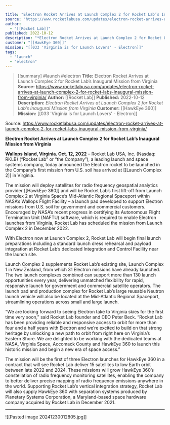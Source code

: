 ```yaml
---

title: "Electron Rocket Arrives at Launch Complex 2 for Rocket Lab’s Inaugural Mission from Virginia "
source: "https://www.rocketlabusa.com/updates/electron-rocket-arrives-at-launch-complex-2-for-rocket-labs-inaugural-mission-from-virginia/"
author:
  - "[[Rocket Lab]]"
published: 2022-10-12
description: "*Electron Rocket Arrives at Launch Complex 2 for Rocket Lab’s Inaugural Mission from Virginia*"
customer: "[[HawkEye 360]]"
mission: "[[033 'Virginia is for Launch Lovers' - Electron]]"
tags:
  - "launch"
  - "electron"
---
```

>[!summary]
#launch #electron
**Title:** Electron Rocket Arrives at Launch Complex 2 for Rocket Lab’s Inaugural Mission from Virginia 
**Source:** https://www.rocketlabusa.com/updates/electron-rocket-arrives-at-launch-complex-2-for-rocket-labs-inaugural-mission-from-virginia/
**Author:** [[Rocket Lab]]
**Published:** 2022-10-12
**Description:** *Electron Rocket Arrives at Launch Complex 2 for Rocket Lab’s Inaugural Mission from Virginia*
**Customer:** [[HawkEye 360]]
**Mission:** [[033 'Virginia is for Launch Lovers' - Electron]]

Source: https://www.rocketlabusa.com/updates/electron-rocket-arrives-at-launch-complex-2-for-rocket-labs-inaugural-mission-from-virginia/

**Electron Rocket Arrives at Launch Complex 2 for Rocket Lab’s Inaugural Mission from Virginia**

**Wallops Island, Virginia. Oct. 12, 2022** – Rocket Lab USA, Inc. (Nasdaq: RKLB) (“Rocket Lab” or “the Company”), a leading launch and space systems company, today announced the Electron rocket to be launched in the Company’s first mission from U.S. soil has arrived at [[Launch Complex 2]] in Virginia.

The mission will deploy satellites for radio frequency geospatial analytics provider [[HawkEye 360]] and will be Rocket Lab’s first lift-off from Launch Complex 2 at Virginia Space’s Mid-Atlantic Regional Spaceport within NASA’s Wallops Flight Facility – a launch pad developed to support Electron missions from U.S. soil for government and commercial customers. Encouraged by NASA’s recent progress in certifying its Autonomous Flight Termination Unit (NAFTU) software, which is required to enable Electron launches from Virginia, Rocket Lab has scheduled the mission from Launch Complex 2 in December 2022.

With Electron now at Launch Complex 2, Rocket Lab will begin final launch preparations including a standard launch dress rehearsal and payload integration at Rocket Lab’s dedicated Integration and Control Facility near the launch site.  

Launch Complex 2 supplements Rocket Lab’s existing site, Launch Complex 1 in New Zealand, from which 31 Electron missions have already launched. The two launch complexes combined can support more than 130 launch opportunities every year, delivering unmatched flexibility for rapid, responsive launch for government and commercial satellite operators. The launch pad and production complex for Rocket Lab’s large reusable Neutron launch vehicle will also be located at the Mid-Atlantic Regional Spaceport, streamlining operations across small and large launch.

“We are looking forward to seeing Electron take to Virginia skies for the first time very soon,” said Rocket Lab founder and CEO Peter Beck. “Rocket Lab has been providing reliable and responsive access to orbit for more than four and a half years with Electron and we’re excited to build on that strong heritage by unlocking a new path to orbit from right here on Virginia’s Eastern Shore. We are delighted to be working with the dedicated teams at NASA, Virginia Space, Accomack County and HawkEye 360 to launch this historic mission and begin a new era of space access.”

The mission will be the first of three Electron launches for HawkEye 360 in a contract that will see Rocket Lab deliver 15 satellites to low Earth orbit between late 2022 and 2024. These missions will grow HawkEye 360’s constellation of radio frequency monitoring satellites, enabling the company to better deliver precise mapping of radio frequency emissions anywhere in the world. Supporting Rocket Lab’s vertical integration strategy, Rocket Lab will also supply HawkEye 360 with separation systems produced by Planetary Systems Corporation, a Maryland-based space hardware company acquired by Rocket Lab in December 2021.

---

![[Pasted image 20241230012805.jpg]]